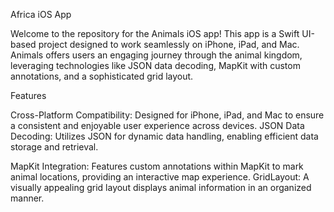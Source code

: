 Africa iOS App

Welcome to the repository for the Animals iOS app! This app is a Swift UI-based project designed to work seamlessly on iPhone, iPad, and Mac. Animals offers users an engaging journey through the animal kingdom, leveraging technologies like JSON data decoding, MapKit with custom annotations, and a sophisticated grid layout.

Features

Cross-Platform Compatibility: Designed for iPhone, iPad, and Mac to ensure a consistent and enjoyable user experience across devices.
JSON Data Decoding: Utilizes JSON for dynamic data handling, enabling efficient data storage and retrieval.

MapKit Integration: Features custom annotations within MapKit to mark animal locations, providing an interactive map experience.
GridLayout: A visually appealing grid layout displays animal information in an organized manner.
